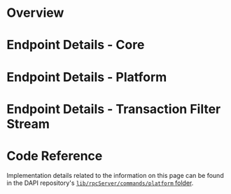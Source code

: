 # Overview


# Endpoint Details - Core

# Endpoint Details - Platform

# Endpoint Details - Transaction Filter Stream

# Code Reference

Implementation details related to the information on this page can be found in the DAPI repository's [`lib/rpcServer/commands/platform` folder](https://github.com/dashevo/dapi/tree/v0.9-dev/lib/rpcServer/commands/platform).